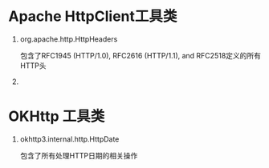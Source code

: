 # Apache HttpClient工具类

1. org.apache.http.HttpHeaders

    包含了RFC1945 (HTTP/1.0), RFC2616 (HTTP/1.1), and RFC2518定义的所有HTTP头

2. 

# OKHttp 工具类

1. okhttp3.internal.http.HttpDate

    包含了所有处理HTTP日期的相关操作